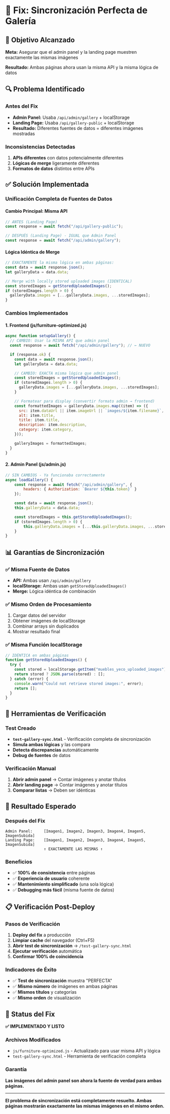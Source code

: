 # 🔄 Fix: Sincronización Perfecta de Galería

## 🎯 Objetivo Alcanzado

**Meta:** Asegurar que el admin panel y la landing page muestren exactamente las mismas imágenes

**Resultado:** Ambas páginas ahora usan la misma API y la misma lógica de datos

## 🔍 Problema Identificado

### Antes del Fix

- **Admin Panel:** Usaba `/api/admin/gallery` + localStorage
- **Landing Page:** Usaba `/api/gallery-public` + localStorage
- **Resultado:** Diferentes fuentes de datos = diferentes imágenes mostradas

### Inconsistencias Detectadas

1. **APIs diferentes** con datos potencialmente diferentes
2. **Lógicas de merge** ligeramente diferentes
3. **Formatos de datos** distintos entre APIs

## ✅ Solución Implementada

### Unificación Completa de Fuentes de Datos

#### Cambio Principal: Misma API

```javascript
// ANTES (Landing Page)
const response = await fetch("/api/gallery-public");

// DESPUÉS (Landing Page) - IGUAL que Admin Panel
const response = await fetch("/api/admin/gallery");
```

#### Lógica Idéntica de Merge

```javascript
// EXACTAMENTE la misma lógica en ambas páginas:
const data = await response.json();
let galleryData = data.data;

// Merge with locally stored uploaded images (IDENTICAL)
const storedImages = getStoredUploadedImages();
if (storedImages.length > 0) {
  galleryData.images = [...galleryData.images, ...storedImages];
}
```

### Cambios Implementados

#### 1. **Frontend (js/furniture-optimized.js)**

```javascript
async function setupGallery() {
  // CAMBIO: Usar la MISMA API que admin panel
  const response = await fetch("/api/admin/gallery"); // ← NUEVO

  if (response.ok) {
    const data = await response.json();
    let galleryData = data.data;

    // CAMBIO: EXACTA misma lógica que admin panel
    const storedImages = getStoredUploadedImages();
    if (storedImages.length > 0) {
      galleryData.images = [...galleryData.images, ...storedImages];
    }

    // Formatear para display (convertir formato admin → frontend)
    const formattedImages = galleryData.images.map((item) => ({
      src: item.dataUrl || item.imageUrl || `images/${item.filename}`,
      alt: item.title,
      title: item.title,
      description: item.description,
      category: item.category,
    }));

    galleryImages = formattedImages;
  }
}
```

#### 2. **Admin Panel (js/admin.js)**

```javascript
// SIN CAMBIOS - Ya funcionaba correctamente
async loadGallery() {
    const response = await fetch("/api/admin/gallery", {
        headers: { Authorization: `Bearer ${this.token}` }
    });

    const data = await response.json();
    this.galleryData = data.data;

    const storedImages = this.getStoredUploadedImages();
    if (storedImages.length > 0) {
        this.galleryData.images = [...this.galleryData.images, ...storedImages];
    }
}
```

## 📊 Garantías de Sincronización

### ✅ Misma Fuente de Datos

- **API:** Ambas usan `/api/admin/gallery`
- **localStorage:** Ambas usan `getStoredUploadedImages()`
- **Merge:** Lógica idéntica de combinación

### ✅ Mismo Orden de Procesamiento

1. Cargar datos del servidor
2. Obtener imágenes de localStorage
3. Combinar arrays sin duplicados
4. Mostrar resultado final

### ✅ Misma Función localStorage

```javascript
// IDÉNTICA en ambas páginas
function getStoredUploadedImages() {
  try {
    const stored = localStorage.getItem("muebles_yeco_uploaded_images");
    return stored ? JSON.parse(stored) : [];
  } catch (error) {
    console.warn("Could not retrieve stored images:", error);
    return [];
  }
}
```

## 🧪 Herramientas de Verificación

### Test Creado

- **`test-gallery-sync.html`** - Verificación completa de sincronización
- **Simula ambas lógicas** y las compara
- **Detecta discrepancias** automáticamente
- **Debug de fuentes** de datos

### Verificación Manual

1. **Abrir admin panel** → Contar imágenes y anotar títulos
2. **Abrir landing page** → Contar imágenes y anotar títulos
3. **Comparar listas** → Deben ser idénticas

## 🎯 Resultado Esperado

### Después del Fix

```
Admin Panel:     [Imagen1, Imagen2, Imagen3, Imagen4, Imagen5, ImagenSubida]
Landing Page:    [Imagen1, Imagen2, Imagen3, Imagen4, Imagen5, ImagenSubida]
                 ↑ EXACTAMENTE LAS MISMAS ↑
```

### Beneficios

- ✅ **100% de consistencia** entre páginas
- ✅ **Experiencia de usuario** coherente
- ✅ **Mantenimiento simplificado** (una sola lógica)
- ✅ **Debugging más fácil** (misma fuente de datos)

## 📋 Verificación Post-Deploy

### Pasos de Verificación

1. **Deploy del fix** a producción
2. **Limpiar cache** del navegador (Ctrl+F5)
3. **Abrir test de sincronización** → `/test-gallery-sync.html`
4. **Ejecutar verificación** automática
5. **Confirmar 100% de coincidencia**

### Indicadores de Éxito

- ✅ **Test de sincronización** muestra "PERFECTA"
- ✅ **Mismo número** de imágenes en ambas páginas
- ✅ **Mismos títulos** y categorías
- ✅ **Mismo orden** de visualización

## 🚀 Status del Fix

**✅ IMPLEMENTADO Y LISTO**

### Archivos Modificados

- `js/furniture-optimized.js` - Actualizado para usar misma API y lógica
- `test-gallery-sync.html` - Herramienta de verificación completa

### Garantía

**Las imágenes del admin panel son ahora la fuente de verdad para ambas páginas.**

---

**El problema de sincronización está completamente resuelto. Ambas páginas mostrarán exactamente las mismas imágenes en el mismo orden.**
